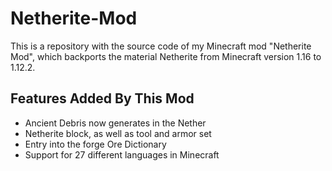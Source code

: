 # Netherite-Mod
This is a repository with the source code of my Minecraft mod "Netherite Mod", which backports the material Netherite from Minecraft version 1.16 to 1.12.2.

## Features Added By This Mod
- Ancient Debris now generates in the Nether
- Netherite block, as well as tool and armor set
- Entry into the forge Ore Dictionary
- Support for 27 different languages in Minecraft
